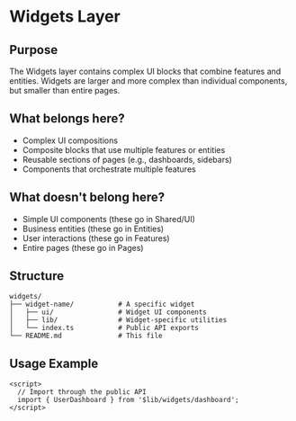 # Widgets Layer

## Purpose

The Widgets layer contains complex UI blocks that combine features and entities. Widgets are larger and more complex than individual components, but smaller than entire pages.

## What belongs here?

- Complex UI compositions
- Composite blocks that use multiple features or entities
- Reusable sections of pages (e.g., dashboards, sidebars)
- Components that orchestrate multiple features

## What doesn't belong here?

- Simple UI components (these go in Shared/UI)
- Business entities (these go in Entities)
- User interactions (these go in Features)
- Entire pages (these go in Pages)

## Structure

```
widgets/
├── widget-name/           # A specific widget
│   ├── ui/                # Widget UI components
│   ├── lib/               # Widget-specific utilities
│   └── index.ts           # Public API exports
└── README.md              # This file
```

## Usage Example

```svelte
<script>
  // Import through the public API
  import { UserDashboard } from '$lib/widgets/dashboard';
</script>
```